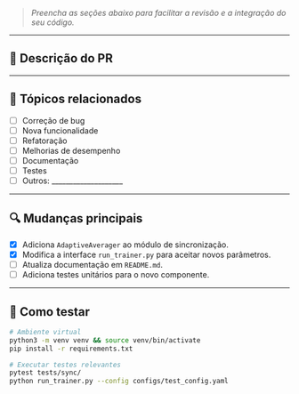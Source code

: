 > _Preencha as seções abaixo para facilitar a revisão e a integração do seu código._

---

## 📝 Descrição do PR

<!-- Descreva brevemente o que este PR faz e por que ele é necessário. -->

<!-- Exemplo:  Este PR implementa uma nova estratégia de sincronização para o averaging de gradientes no DHT, reduzindo latência e melhorando a estabilidade em conexões instáveis. -->

---

## 📌 Tópicos relacionados

- [ ] Correção de bug
- [ ] Nova funcionalidade
- [ ] Refatoração
- [ ] Melhorias de desempenho
- [ ] Documentação
- [ ] Testes
- [ ] Outros: ____________________

---

## 🔍 Mudanças principais

- [x] Adiciona `AdaptiveAverager` ao módulo de sincronização.
- [x] Modifica a interface `run_trainer.py` para aceitar novos parâmetros.
- [ ] Atualiza documentação em `README.md`.
- [ ] Adiciona testes unitários para o novo componente.

---

## 🧪 Como testar

```bash
# Ambiente virtual
python3 -m venv venv && source venv/bin/activate
pip install -r requirements.txt

# Executar testes relevantes
pytest tests/sync/
python run_trainer.py --config configs/test_config.yaml

